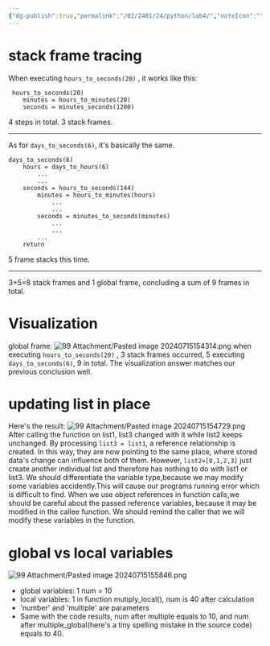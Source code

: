 ```yaml
---
{"dg-publish":true,"permalink":"/02/2401/24/python/lab4/","noteIcon":"","created":"2025-01-31T00:35","updated":"2025-07-01T13:38"}
---
```


# stack frame tracing
When executing `hours_to_seconds(20)` , it works like this:
```
 hours_to_seconds(20)
    minutes = hours_to_minutes(20)
    seconds = minutes_seconds(1200)
```
4 steps in total. 3 stack frames.
********************************
As for `days_to_seconds(6)`, it's basically the same.
```
days_to_seconds(6)
    hours = days_to_hours(6)
        ...
        ...
    seconds = hours_to_seconds(144)
        minutes = hours_to_minutes(hours)
            ...
            ...
        seconds = minutes_to_seconds(minutes)
            ...
            ...
        ...
    return 
```
5 frame stacks this time.
*******************
3+5=8 stack frames and 1 global frame, concluding a sum of 9 frames in total.
# Visualization
global frame: ![99 Attachment/Pasted image 20240715154314.png](/img/user/99%20Attachment/Pasted%20image%2020240715154314.png)
when executing `hours_to_seconds(20)` , 3 stack frames occurred,  5 executing `days_to_seconds(6)`, 9 in total. 
The visualization answer matches our previous conclusion well.
# updating list in place
Here's the result: ![99 Attachment/Pasted image 20240715154729.png](/img/user/99%20Attachment/Pasted%20image%2020240715154729.png)
After calling the function on list1, list3 changed with it while list2 keeps unchanged. 
By processing `list3 = list1`, a reference relationship is created. In this way, they are now pointing to the same place, where stored data's change can influence both of them. However, `list2=[0,1,2,3]` just create another individual list and therefore has nothing to do with list1 or list3.
We should differentiate the variable type,because we may modify some variables accidently.This will cause our programs running error which is difficult to find.
When we use object references in function calls,we should be careful about the passed reference variables, because it may be modified in the callee function. We should remind the caller that we will modify these variables in the function.
# global vs local variables
![99 Attachment/Pasted image 20240715155846.png](/img/user/99%20Attachment/Pasted%20image%2020240715155846.png)
- global variables: 1
num = 10
- local variables: 1
in function mutiply_local(), num is 40 after calculation
- 'number' and 'multiple' are parameters
- Same with the code results, num after multiple equals to 10, and num after multiple_global(here's a tiny spelling mistake in the source code) equals to 40.